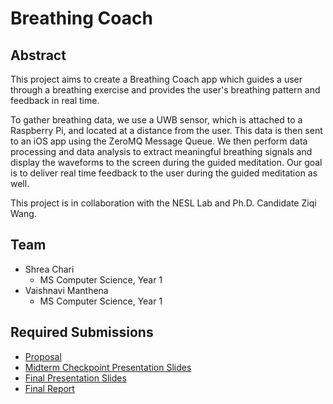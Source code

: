 # Breathing Coach
## Abstract

This project aims to create a Breathing Coach app which guides a user through a breathing exercise and provides the user's breathing pattern and feedback in real time. 

To gather breathing data, we use a UWB sensor, which is attached to a Raspberry Pi, and located at a distance from the user. This data is then sent to an iOS app using the ZeroMQ Message Queue. We then perform data processing and data analysis to extract meaningful breathing signals and display the waveforms to the screen during the guided meditation. Our goal is to deliver real time feedback to the user during the guided meditation as well.

This project is in collaboration with the NESL Lab and Ph.D. Candidate Ziqi Wang.

## Team

* Shrea Chari
    * MS Computer Science, Year 1
* Vaishnavi Manthena
    * MS Computer Science, Year 1

## Required Submissions

* [Proposal](proposal.md)
* [Midterm Checkpoint Presentation Slides](https://docs.google.com/presentation/d/1XQ8uPuueGzXhl0n6wjq7vTuQ-oaQPv-rD38c7HlSZoE/edit?usp=sharing)
* [Final Presentation Slides](https://docs.google.com/presentation/d/1S6q00YL6q-XFINqj3w1EVzUUMkx1ZfxuIfV7gTX2lgg/edit?usp=sharing)
* [Final Report](report.md)